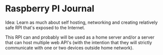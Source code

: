 # Raspberry PI Journal

Idea: Learn as much about self hosting, networking and creating relatively safe RPI that's exposed to the Internet.

This RPI can and probably will be used as a home server and/or a server that can host multiple web API's (with the intention that they will strictly communicate with one or two devices outside home network).

